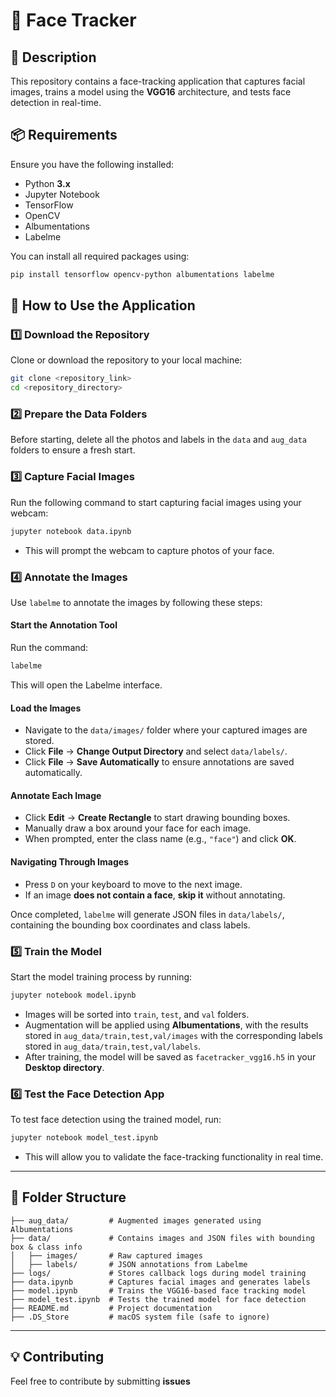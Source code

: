 # 📸 Face Tracker  

## 📝 Description  
This repository contains a face-tracking application that captures facial images, trains a model using the **VGG16** architecture, and tests face detection in real-time.  

## 📦 Requirements  

Ensure you have the following installed:  

- Python **3.x**  
- Jupyter Notebook  
- TensorFlow  
- OpenCV  
- Albumentations  
- Labelme  

You can install all required packages using:  
```bash
pip install tensorflow opencv-python albumentations labelme
```

## 🔧 How to Use the Application  

### **1️⃣ Download the Repository**  
Clone or download the repository to your local machine:  
```bash
git clone <repository_link>
cd <repository_directory>
```

### **2️⃣ Prepare the Data Folders**  
Before starting, delete all the photos and labels in the `data` and `aug_data` folders to ensure a fresh start.  

### **3️⃣ Capture Facial Images**  
Run the following command to start capturing facial images using your webcam:  
```bash
jupyter notebook data.ipynb
```
- This will prompt the webcam to capture photos of your face.

### **4️⃣ Annotate the Images**  
Use `labelme` to annotate the images by following these steps:  

#### **Start the Annotation Tool**  
Run the command:  
```bash
labelme
```
This will open the Labelme interface.  

#### **Load the Images**  
- Navigate to the `data/images/` folder where your captured images are stored.  
- Click **File** → **Change Output Directory** and select `data/labels/`.  
- Click **File** → **Save Automatically** to ensure annotations are saved automatically.  

#### **Annotate Each Image**  
- Click **Edit** → **Create Rectangle** to start drawing bounding boxes.  
- Manually draw a box around your face for each image.  
- When prompted, enter the class name (e.g., `"face"`) and click **OK**.  

#### **Navigating Through Images**  
- Press `D` on your keyboard to move to the next image.  
- If an image **does not contain a face**, **skip it** without annotating.  

Once completed, `labelme` will generate JSON files in `data/labels/`, containing the bounding box coordinates and class labels.  

### **5️⃣ Train the Model**  
Start the model training process by running:  
```bash
jupyter notebook model.ipynb
```
- Images will be sorted into `train`, `test`, and `val` folders.  
- Augmentation will be applied using **Albumentations**, with the results stored in `aug_data/train,test,val/images` with the corresponding labels stored in `aug_data/train,test,val/labels`.  
- After training, the model will be saved as `facetracker_vgg16.h5` in your **Desktop directory**.  

### **6️⃣ Test the Face Detection App**  
To test face detection using the trained model, run:  
```bash
jupyter notebook model_test.ipynb
```
- This will allow you to validate the face-tracking functionality in real time.  

---

## 📂 Folder Structure  
```plaintext
├── aug_data/         # Augmented images generated using Albumentations  
├── data/             # Contains images and JSON files with bounding box & class info  
│   ├── images/       # Raw captured images  
│   ├── labels/       # JSON annotations from Labelme  
├── logs/             # Stores callback logs during model training  
├── data.ipynb        # Captures facial images and generates labels  
├── model.ipynb       # Trains the VGG16-based face tracking model  
├── model_test.ipynb  # Tests the trained model for face detection  
├── README.md         # Project documentation  
├── .DS_Store         # macOS system file (safe to ignore)  
```

---

## 💡 Contributing  
Feel free to contribute by submitting **issues**
